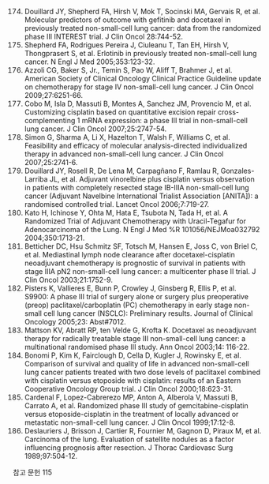 174. Douillard JY, Shepherd FA, Hirsh V, Mok T, Socinski MA, Gervais R, et al. Molecular predictors of outcome with gefitinib and docetaxel in previously treated non-small-cell lung cancer: data from the randomized phase III INTEREST trial. J Clin Oncol 28:744-52.
175. Shepherd FA, Rodrigues Pereira J, Ciuleanu T, Tan EH, Hirsh V, Thongprasert S, et al. Erlotinib in previously treated non-small-cell lung cancer. N Engl J Med 2005;353:123-32.
176. Azzoli CG, Baker S, Jr., Temin S, Pao W, Aliff T, Brahmer J, et al. American Society of Clinical Oncology Clinical Practice Guideline update on chemotherapy for stage IV non-small-cell lung cancer. J Clin Oncol 2009;27:6251-66.
177. Cobo M, Isla D, Massuti B, Montes A, Sanchez JM, Provencio M, et al. Customizing cisplatin based on quantitative excision repair cross-complementing 1 mRNA expression: a phase III trial in non-small-cell lung cancer. J Clin Oncol 2007;25:2747-54.
178. Simon G, Sharma A, Li X, Hazelton T, Walsh F, Williams C, et al. Feasibility and efficacy of molecular analysis-directed individualized therapy in advanced non-small-cell lung cancer. J Clin Oncol 2007;25:2741-6.
179. Douillard JY, Rosell R, De Lena M, Carpagñano F, Ramlau R, Gonzales-Larriba JL, et al. Adjuvant vinorelbine plus cisplatin versus observation in patients with completely resected stage IB-IIIA non-small-cell lung cancer (Adjuvant Navelbine International Trialist Association [ANITA]): a randomised controlled trial. Lancet Oncol 2006;7:719-27.
180. Kato H, Ichinose Y, Ohta M, Hata E, Tsubota N, Tada H, et al. A Randomized Trial of Adjuvant Chemotherapy with Uracil-Tegafur for Adenocarcinoma of the Lung. N Engl J Med %R 101056/NEJMoa032792 2004;350:1713-21.
181. Betticher DC, Hsu Schmitz SF, Totsch M, Hansen E, Joss C, von Briel C, et al. Mediastinal lymph node clearance after docetaxel-cisplatin neoadjuvant chemotherapy is prognostic of survival in patients with stage IIIA pN2 non-small-cell lung cancer: a multicenter phase II trial. J Clin Oncol 2003;21:1752-9.
182. Pisters K, Vallieres E, Bunn P, Crowley J, Ginsberg R, Ellis P, et al. S9900: A phase III trial of surgery alone or surgery plus preoperative (preop) paclitaxel/carboplatin (PC) chemotherapy in early stage non-small cell lung cancer (NSCLC): Preliminary results. Journal of Clinical Oncology 2005;23: Abst#7012.
183. Mattson KV, Abratt RP, ten Velde G, Krofta K. Docetaxel as neoadjuvant therapy for radically treatable stage III non-small-cell lung cancer: a multinational randomised phase III study. Ann Oncol 2003;14: 116-22.
184. Bonomi P, Kim K, Fairclough D, Cella D, Kugler J, Rowinsky E, et al. Comparison of survival and quality of life in advanced non-small-cell lung cancer patients treated with two dose levels of paclitaxel combined with cisplatin versus etoposide with cisplatin: results of an Eastern Cooperative Oncology Group trial. J Clin Oncol 2000;18:623-31.
185. Cardenal F, Lopez-Cabrerezo MP, Anton A, Alberola V, Massuti B, Carrato A, et al. Randomized phase III study of gemcitabine-cisplatin versus etoposide-cisplatin in the treatment of locally advanced or metastatic non-small-cell lung cancer. J Clin Oncol 1999;17:12-8.
186. Deslauriers J, Brisson J, Cartier R, Fournier M, Gagnon D, Piraux M, et al. Carcinoma of the lung. Evaluation of satellite nodules as a factor influencing prognosis after resection. J Thorac Cardiovasc Surg 1989;97:504-12.

참고 문헌 <PAGE>115